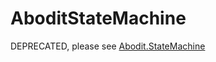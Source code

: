 AboditStateMachine
==================

DEPRECATED, please see [Abodit.StateMachine](https://github.com/IanMercer/IanMercer/Abodit.StateMachine)

